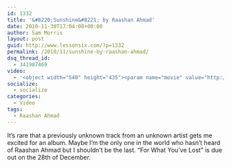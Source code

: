 ```yaml
---
id: 1332
title: '&#8220;Sunshine&#8221; by Raashan Ahmad'
date: 2010-11-30T17:04:08+00:00
author: Sam Morris
layout: post
guid: http://www.lessonsix.com/?p=1332
permalink: /2010/11/sunshine-by-raashan-ahmad/
dsq_thread_id:
  - 341987469
video:
  - '<object width="540" height="435"><param name="movie" value="http://www.youtube.com/v/woaL7HBD73k?fs=1&hl=en_GB"></param><param name="allowFullScreen" value="true"></param><param name="allowscriptaccess" value="always"></param><embed src="http://www.youtube.com/v/woaL7HBD73k?fs=1&hl=en_GB" type="application/x-shockwave-flash" width="540" height="435" allowscriptaccess="always" allowfullscreen="true"></embed></object>'
socialize:
  - socialize
categories:
  - Video
tags:
  - Raashan Ahmad
---
```

It&#8217;s rare that a previously unknown track from an unknown artist gets me excited for an album. Maybe I&#8217;m the only one in the world who hasn&#8217;t heard of Raashan Ahmad but I shouldn&#8217;t be the last. &#8220;For What You&#8217;ve Lost&#8221; is due out on the 28th of December.